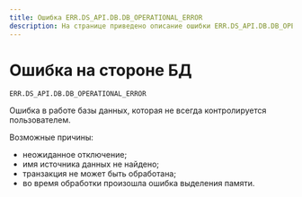 ```yaml
---
title: Ошибка ERR.DS_API.DB.DB_OPERATIONAL_ERROR
description: На странице приведено описание ошибки ERR.DS_API.DB.DB_OPERATIONAL_ERROR.
---
```


# Ошибка на стороне БД

`ERR.DS_API.DB.DB_OPERATIONAL_ERROR`

Ошибка в работе базы данных, которая не всегда контролируется пользователем.

Возможные причины:

* неожиданное отключение;
* имя источника данных не найдено;
* транзакция не может быть обработана;
* во время обработки произошла ошибка выделения памяти.

